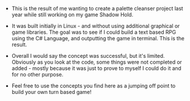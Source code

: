 * This is the result of me wanting to create a palette cleanser project last year while still working on my game Shadow Hold. 

* It was built initially in Linux - and without using additional graphical or game libraries. The goal was to see if I could build a text based RPG using the C# Language, and outputting the game in terminal. This is the result.

* Overall I would say the concept was successful, but it's limited. Obviously as you look at the code, some things were not completed or added - mostly because it was just to prove to myself I could do it and for no other purpose.

* Feel free to use the concepts you find here as a jumping off point to build your own turn based game! 
